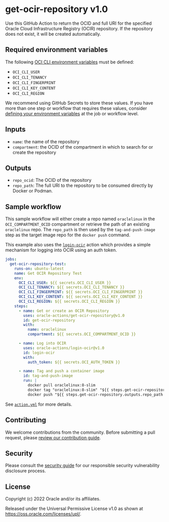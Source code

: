 # get-ocir-repository v1.0

Use this GitHub Action to return the OCID and full URI for the specified Oracle Cloud Infrastructure Registry (OCIR) repository. If the repository does not exist, it will be created automatically.

## Required environment variables

The following [OCI CLI environment variables][1] must be defined:

* `OCI_CLI_USER`
* `OCI_CLI_TENANCY`
* `OCI_CLI_FINGERPRINT`
* `OCI_CLI_KEY_CONTENT`
* `OCI_CLI_REGION`

We recommend using GitHub Secrets to store these values. If you have more than one step or workflow that requires these values, consider [defining your environment variables][2] at the job or workflow level.

## Inputs

* `name`: the name of the repository
* `compartment`: the OCID of the compartment in which to search for or create the repository

## Outputs

* `repo_ocid`: The OCID of the repository
* `repo_path`: The full URI to the repository to be consumed directly by Docker or Podman.

## Sample workflow

This sample workflow will either create a repo named `oraclelinux` in the `OCI_COMPARTMENT_OCID` compartment or retrieve the path of an existing `oraclelinux` repo. The `repo_path` is then used by the `tag-and-push-image` step as the target image repo for the `docker push` command.

This example also uses the [`login-ocir`][3] action which provides a simple mechanism for logging into OCIR using an auth token.

```yaml
jobs:
  get-ocir-repository-test:
    runs-on: ubuntu-latest
    name: Get OCIR Repository Test
    env:
      OCI_CLI_USER: ${{ secrets.OCI_CLI_USER }}
      OCI_CLI_TENANCY: ${{ secrets.OCI_CLI_TENANCY }}
      OCI_CLI_FINGERPRINT: ${{ secrets.OCI_CLI_FINGERPRINT }}
      OCI_CLI_KEY_CONTENT: ${{ secrets.OCI_CLI_KEY_CONTENT }}
      OCI_CLI_REGION: ${{ secrets.OCI_CLI_REGION }}
    steps:
      - name: Get or create an OCIR Repository
        uses: oracle-actions/get-ocir-repository@v1.0
        id: get-ocir-repository
        with:
          name: oraclelinux
          compartment: ${{ secrets.OCI_COMPARTMENT_OCID }}

      - name: Log into OCIR
        uses: oracle-actions/login-ocir@v1.0
        id: login-ocir
        with:
          auth_token: ${{ secrets.OCI_AUTH_TOKEN }}

      - name: Tag and push a container image
        id: tag-and-push-image
        run: |
          docker pull oraclelinux:8-slim
          docker tag "oraclelinux:8-slim" "${{ steps.get-ocir-repository.outputs.repo_path }}:8-slim"
          docker push "${{ steps.get-ocir-repository.outputs.repo_path }}:8-slim"
```

See [`action.yml`](./action.yml) for more details.

## Contributing

We welcome contributions from the community. Before submitting a pull request, please [review our contribution guide](./CONTRIBUTING.md).

## Security

Please consult the [security guide](./SECURITY.md) for our responsible security vulnerability disclosure process.

## License

Copyright (c) 2022 Oracle and/or its affiliates.

Released under the Universal Permissive License v1.0 as shown at <https://oss.oracle.com/licenses/upl/>.

[1]: https://docs.oracle.com/en-us/iaas/Content/API/SDKDocs/clienvironmentvariables.htm
[2]: https://docs.github.com/en/actions/learn-github-actions/environment-variables
[3]: https://github.com/oracle-actions/login-ocir
